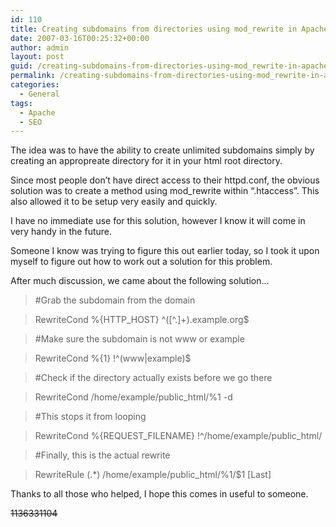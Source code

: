 ```yaml
---
id: 110
title: Creating subdomains from directories using mod_rewrite in Apache .htaccess
date: 2007-03-16T00:25:32+00:00
author: admin
layout: post
guid: /creating-subdomains-from-directories-using-mod_rewrite-in-apache-htaccess
permalink: /creating-subdomains-from-directories-using-mod_rewrite-in-apache-htaccess/
categories:
  - General
tags:
  - Apache
  - SEO
---
```

<p class="lead">
  The idea was to have the ability to create unlimited subdomains simply by creating an appropreate directory for it in your html root directory.
</p>

Since most people don&#8217;t have direct access to their httpd.conf, the obvious solution was to create a method using mod_rewrite within &#8220;.htaccess&#8221;. This also allowed it to be setup very easily and quickly.

<!--more-->I have no immediate use for this solution, however I know it will come in very handy in the future.

Someone I know was trying to figure this out earlier today, so I took it upon myself to figure out how to work out a solution for this problem.

After much discussion, we came about the following solution&#8230;

> #Grab the subdomain from the domain
  
> RewriteCond %{HTTP_HOST} ^([^.]+).example.org$
  
> #Make sure the subdomain is not www or example
  
> RewriteCond %{1} !^(www|example)$
  
> #Check if the directory actually exists before we go there
  
> RewriteCond /home/example/public_html/%1 -d
  
> #This stops it from looping
  
> RewriteCond %{REQUEST\_FILENAME} !^/home/example/public\_html/
  
> #Finally, this is the actual rewrite
  
> RewriteRule (.*) /home/example/public_html/%1/$1 [Last]

Thanks to all those who helped, I hope this comes in useful to someone.

<span style="text-decoration: line-through;">1136331104</span>